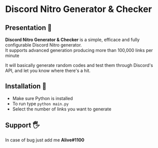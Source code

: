 # Discord Nitro Generator & Checker

## Presentation 📖
**Discord Nitro Generator & Checker** is a simple, efficace and fully configurable Discord Nitro generator.  
It supports advanced generation producing more than 100,000 links per minute

It will basically generate random codes and test them through Discord's API, and let you know where there's a hit.

## Installation 💾

- Make sure Python is installed
- To run type `python main.py`
- Select the number of links you want to generate

## Support 🖐
In case of bug just add me **Alive#1100**
